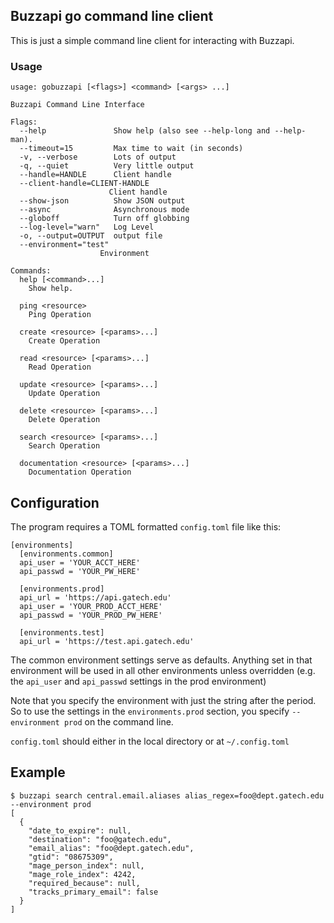 ## Buzzapi go command line client

This is just a simple command line client for interacting with Buzzapi.

### Usage

    usage: gobuzzapi [<flags>] <command> [<args> ...]
    
    Buzzapi Command Line Interface
    
    Flags:
      --help               Show help (also see --help-long and --help-man).
      --timeout=15         Max time to wait (in seconds)
      -v, --verbose        Lots of output
      -q, --quiet          Very little output
      --handle=HANDLE      Client handle
      --client-handle=CLIENT-HANDLE
                          Client handle
      --show-json          Show JSON output
      --async              Asynchronous mode
      --globoff            Turn off globbing
      --log-level="warn"   Log Level
      -o, --output=OUTPUT  output file
      --environment="test"
                        Environment
    
    Commands:
      help [<command>...]
        Show help.
    
      ping <resource>
        Ping Operation
    
      create <resource> [<params>...]
        Create Operation
    
      read <resource> [<params>...]
        Read Operation
    
      update <resource> [<params>...]
        Update Operation
    
      delete <resource> [<params>...]
        Delete Operation
    
      search <resource> [<params>...]
        Search Operation
    
      documentation <resource> [<params>...]
        Documentation Operation

## Configuration

The program requires a TOML formatted `config.toml` file like this:

```
[environments]
  [environments.common]
  api_user = 'YOUR_ACCT_HERE'
  api_passwd = 'YOUR_PW_HERE'

  [environments.prod]
  api_url = 'https://api.gatech.edu'
  api_user = 'YOUR_PROD_ACCT_HERE'
  api_passwd = 'YOUR_PROD_PW_HERE'

  [environments.test]
  api_url = 'https://test.api.gatech.edu'
```

The common environment settings serve as defaults.  Anything set in that
environment will be used in all other environments unless overridden (e.g. the
`api_user` and `api_passwd` settings in the prod environment)

Note that you specify the environment with just the string after the period.  So to use the settings in the `environments.prod` section, you specify `--environment prod` on the command line.

`config.toml` should either in the local directory or at `~/.config.toml`

## Example

```
$ buzzapi search central.email.aliases alias_regex=foo@dept.gatech.edu --environment prod
[
  {
    "date_to_expire": null,
    "destination": "foo@gatech.edu",
    "email_alias": "foo@dept.gatech.edu",
    "gtid": "08675309",
    "mage_person_index": null,
    "mage_role_index": 4242,
    "required_because": null,
    "tracks_primary_email": false
  }
]
```
